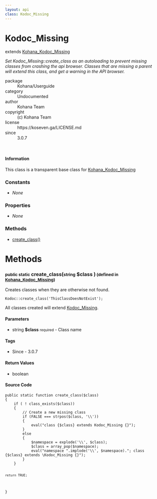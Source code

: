 ```yaml
---
layout: api
class: Kodoc_Missing
---
```

<h1>Kodoc_Missing</h1>
extends <a href='/documentation/api/Kohana_Kodoc_Missing'>Kohana_Kodoc_Missing</a>
<br />
<p>
<i><p>Set Kodoc_Missing::create_class as an autoloading to prevent missing classes
from crashing the api browser.  Classes that are missing a parent will
extend this class, and get a warning in the API browser.</p>
</i>
</p>
<dl class='tags'>
<dt>package</dt>
<dd>Kohana/Userguide</dd>
<dt>category</dt>
<dd>Undocumented</dd>
<dt>author</dt>
<dd>Kohana Team</dd>
<dt>copyright</dt>
<dd>(c) Kohana Team</dd>
<dt>license</dt>
<dd>https://koseven.ga/LICENSE.md</dd>
<dt>since</dt>
<dd>3.0.7</dd>
</dl>
<br />
<div class='callout-block callout-info'>
<div class='icon-holder'>
<i class='fas fa-info-circle'></i>
</div>
<div class='content'>
<h4 class='callout-title'>Information</h4>
<p>This class is a transparent base class for <a href='/documentation/api/Kohana_Kodoc_Missing'>Kohana_Kodoc_Missing</a></p>
</div>
</div>
<div class='toc row d-none d-sm-flex d-md-flex d-lg-flex d-xl-flex'>
<div class='constants col-4'>
<h3>Constants</h3>
<ul>
<li>
<em>None</em>
</li>
</ul>
</div>
<div class='properties col-4'>
<h3>Properties</h3>
<ul>
<li>
<em>None</em>
</li>
</ul>
</div>
<div class='methods col-4'>
<h3>Methods</h3>
<ul>
<li>
<a href="#create_class">create_class()</a>
</li>

</ul>
</div>
</div>
<h1 id='methods'>Methods</h1>
<div class='methods'>

<div class='method'>
<h3 id="create_class"><small>public static</small>  create_class(<small>string</small> <span class="param" title="Class name">$class</span> )<small> (defined in <a href='/documentation/api/Kohana_Kodoc_Missing'>Kohana_Kodoc_Missing</a>)</small></h3>
<div class='description'><p>Creates classes when they are otherwise not found.</p>

<pre><code>Kodoc::create_class('ThisClassDoesNotExist');
</code></pre>

<p class="note">All classes created will extend <a href="/index.php/">Kodoc_Missing</a>.</p>
</div>
<h4>Parameters</h4>
<ul>
<li>
 <span class="blue">string </span><strong> $class</strong> <small>required</small> - Class name</li>
</ul>
<h4>Tags</h4>
<ul class='tags'>
<li>Since - 3.0.7</li>
</ul>
<h4>Return Values</h4>
<ul class='return'>
<li>
<span class='blue'>boolean</span>  
</li></ul>
<div class="method-source">
<h4>Source Code</h4>
<pre>
<code class="language-php">public static function create_class($class)
{
	if ( ! class_exists($class))
	{
		// Create a new missing class
		if (FALSE === strpos($class, &#039;\\&#039;))
		{
			eval(&quot;class {$class} extends Kodoc_Missing {}&quot;);
		}
		else
		{
			$namespace = explode(&#039;\\&#039;, $class);
			$class = array_pop($namespace);
			eval(&quot;namespace &quot;.implode(&#039;\\&#039;, $namespace).&quot;; class {$class} extends \Kodoc_Missing {}&quot;);
		}
	}

	return TRUE;
}</code>
</pre>
</div>
</div>
</div>